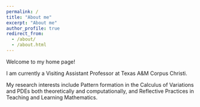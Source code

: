 ```yaml
---
permalink: /
title: "About me"
excerpt: "About me"
author_profile: true
redirect_from: 
  - /about/
  - /about.html
---
```


Welcome to my home page! 

I am currently a Visiting Assistant Professor at Texas A&M Corpus Christi. 

My research interests include Pattern formation in the Calculus of
Variations and PDEs both theoretically and computationally, and 
Reflective Practices in 
Teaching and Learning Mathematics. 
